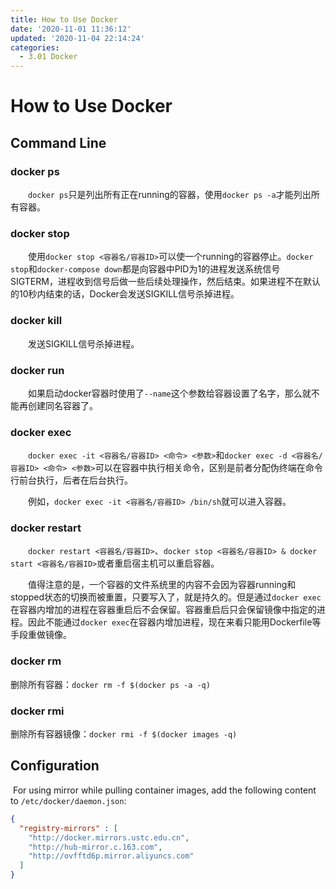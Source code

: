 ```yaml
---
title: How to Use Docker
date: '2020-11-01 11:36:12'
updated: '2020-11-04 22:14:24'
categories:
  - 3.01 Docker
---
```

# How to Use Docker

## Command Line

### docker ps

　　`docker ps`只是列出所有正在running的容器，使用`docker ps -a`才能列出所有容器。

### docker stop

　　使用`docker stop <容器名/容器ID>`可以使一个running的容器停止。`docker stop`和`docker-compose down`都是向容器中PID为1的进程发送系统信号SIGTERM，进程收到信号后做一些后续处理操作，然后结束。如果进程不在默认的10秒内结束的话，Docker会发送SIGKILL信号杀掉进程。

### docker kill

　　发送SIGKILL信号杀掉进程。

### docker run

　　如果启动docker容器时使用了`--name`这个参数给容器设置了名字，那么就不能再创建同名容器了。

### docker exec

　　`docker exec -it <容器名/容器ID> <命令> <参数>`和`docker exec -d <容器名/容器ID> <命令> <参数>`可以在容器中执行相关命令，区别是前者分配伪终端在命令行前台执行，后者在后台执行。

　　例如，`docker exec -it <容器名/容器ID> /bin/sh`就可以进入容器。

### docker restart

　　`docker restart <容器名/容器ID>`、`docker stop <容器名/容器ID> & docker start <容器名/容器ID>`或者重启宿主机可以重启容器。

　　值得注意的是，一个容器的文件系统里的内容不会因为容器running和stopped状态的切换而被重置，只要写入了，就是持久的。但是通过`docker exec`在容器内增加的进程在容器重启后不会保留。容器重启后只会保留镜像中指定的进程。因此不能通过`docker exec`在容器内增加进程，现在来看只能用Dockerfile等手段重做镜像。
　　
### docker rm

删除所有容器：`docker rm -f $(docker ps -a -q)`

###  docker rmi

删除所有容器镜像：`docker rmi -f $(docker images -q)`

## Configuration

​    For using mirror while pulling container images, add the following content to `/etc/docker/daemon.json`:

```json
{
  "registry-mirrors" : [
    "http://docker.mirrors.ustc.edu.cn",
    "http://hub-mirror.c.163.com",
    "http://ovfftd6p.mirror.aliyuncs.com"
  ]
}
```
